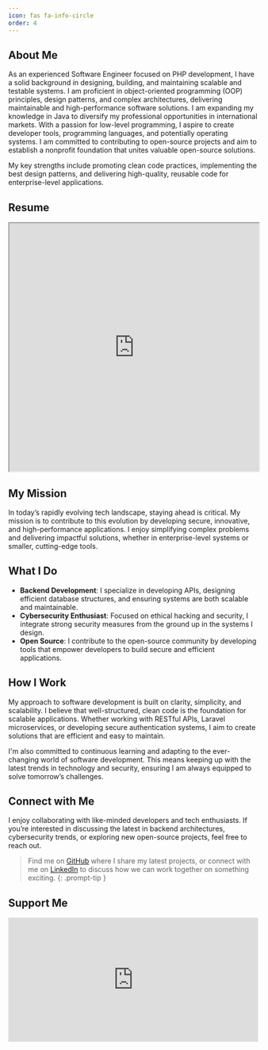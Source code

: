 ```yaml
---
icon: fas fa-info-circle
order: 4
---
```


## About Me

As an experienced Software Engineer focused on PHP development, I have a solid background in designing, building,
and maintaining scalable and testable systems. I am proficient in object-oriented programming (OOP) principles,
design patterns, and complex architectures, delivering maintainable and high-performance software solutions. I am
expanding my knowledge in Java to diversify my professional opportunities in international markets. With a passion
for low-level programming, I aspire to create developer tools, programming languages, and potentially operating
systems. I am committed to contributing to open-source projects and aim to establish a nonprofit foundation that
unites valuable open-source solutions.

My key strengths include promoting clean code practices, implementing the best design patterns, and delivering
high-quality, reusable code for enterprise-level applications.

## Resume

<iframe 
  src="https://drive.google.com/file/d/1ExJcI07aX-zByutxzseaI-KI_HbLnUnI/preview" 
  width="100%" 
  height="500"></iframe>

## My Mission

In today’s rapidly evolving tech landscape, staying ahead is critical. My mission is to contribute to this 
evolution by developing secure, innovative, and high-performance applications. I enjoy simplifying complex problems 
and delivering impactful solutions, whether in enterprise-level systems or smaller, cutting-edge tools.

## What I Do

- **Backend Development**: I specialize in developing APIs, designing efficient database structures, and ensuring 
  systems are both scalable and maintainable.
- **Cybersecurity Enthusiast**: Focused on ethical hacking and security, I integrate strong security measures from 
  the ground up in the systems I design.
- **Open Source**: I contribute to the open-source community by developing tools that empower developers to build 
  secure and efficient applications.

## How I Work

My approach to software development is built on clarity, simplicity, and scalability. I believe that 
well-structured, clean code is the foundation for scalable applications. Whether working with RESTful APIs, 
Laravel microservices, or developing secure authentication systems, I aim to create solutions that are efficient 
and easy to maintain.

I'm also committed to continuous learning and adapting to the ever-changing world of software development. This 
means keeping up with the latest trends in technology and security, ensuring I am always equipped to solve 
tomorrow’s challenges.

## Connect with Me

I enjoy collaborating with like-minded developers and tech enthusiasts. If you’re interested in discussing the 
latest in backend architectures, cybersecurity trends, or exploring new open-source projects, feel free to reach out.

> Find me on <a href="https://github.com/shahmal1yev">GitHub</a> where I share my latest projects, or connect with 
> me on <a href="https://linkedin.com/in/shahmal1yev" target="_blank">LinkedIn</a> to discuss how we can work 
> together on something exciting.
{: .prompt-tip }

## Support Me

<iframe src="https://github.com/sponsors/shahmal1yev/card" title="Sponsor shahmal1yev" height="250" width="100%"
style="border: 0;"></iframe>
